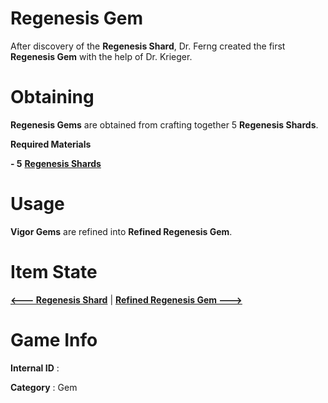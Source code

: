 # Regenesis Gem

After discovery of the **Regenesis Shard**, Dr. Ferng created the first **Regenesis Gem** with the help of Dr. Krieger.

# Obtaining

**Regenesis Gems** are obtained from crafting together 5 **Regenesis Shards**.

**Required Materials**

**- 5** [**Regenesis Shards**](https://github.com/AlphaMC0/Lone-Martian/blob/main/Gems/Regenesis%20Shard.md) 

# Usage

**Vigor Gems** are refined into **Refined Regenesis Gem**.

# Item State

[**<--- Regenesis Shard**](https://github.com/AlphaMC0/Lone-Martian/blob/main/Gems/Regenesis%20Shard.md) | [**Refined Regenesis Gem --->**]()

# Game Info

**Internal ID** : 

**Category** : Gem
